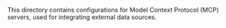 This directory contains configurations for Model Context Protocol (MCP) servers, used for integrating external data sources.